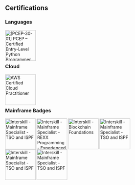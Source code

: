 ## Certifications
<div>
<h3>Languages</h3>
<a href="https://www.credly.com/earner/earned/badge/bd81cb41-6371-45b2-84e5-ea4ee62c9cb1" target="_blank"> <img align="left" src="https://images.credly.com/size/340x340/images/d8017c77-3cc0-4fdf-8e17-62e50632812e/bronze_1_small.png" alt="[PCEP-30-01] PCEP – Certified Entry-Level Python Programmer" height="100px"/></a>
</div>
<br><br><br><br><br>
<div>
<h3>Cloud</h3>
<a href="https://www.credly.com/earner/earned/badge/722748d9-fa32-48cd-a948-cac0f5fafd60" target="_blank"> <img align="left" src="https://images.credly.com/size/340x340/images/00634f82-b07f-4bbd-a6bb-53de397fc3a6/image.png" alt="AWS Certified Cloud Practitioner" height="100px"/> </a>
</div>
<br><br><br><br><br>
<div>
<h3>Mainframe Badges</h3>
<a href="https://www.credly.com/earner/earned/badge/de9c7428-fcb0-4493-ab90-0c19f12f3077" target="_blank"> <img align="left" src="https://images.credly.com/size/340x340/images/6ed66be2-3169-4d8a-b7d3-fb9a579b8393/Interskill_-_Main_Spec_-_TSO-ISPF.png" alt="Interskill - Mainframe Specialist - TSO and ISPF" height="100px"/> </a>
 <a href="https://www.credly.com/earner/earned/badge/bc9346c7-99ff-42fd-ae6b-f5e39aa5daf7" target="_blank"> <img align="left" src="https://images.credly.com/size/340x340/images/21819671-8fd2-4253-8970-a6b6945afef5/Interskill_-_Main_Spec_-_REXX_Pgrm_Exp.png" alt="Interskill - Mainframe Specialist - REXX Programming - Experienced" height="100px"/> </a>
 <a href="https://www.credly.com/earner/earned/badge/3b412219-e14d-49aa-af53-32bc3353fd12" target="_blank"> <img align="left" src="https://images.credly.com/size/340x340/images/5fcf4262-ea46-4c0a-87ab-705389c7512a/Interskill_-_Blockchain_Foundations_-_v2.png" alt="Interskill - Blockchain Foundations" height="100px"/> </a>
 <a href="https://www.credly.com/earner/earned/badge/de9c7428-fcb0-4493-ab90-0c19f12f3077" target="_blank"> <img align="left" src="https://images.credly.com/size/340x340/images/6ed66be2-3169-4d8a-b7d3-fb9a579b8393/Interskill_-_Main_Spec_-_TSO-ISPF.png" alt="Interskill - Mainframe Specialist - TSO and ISPF" height="100px"/> </a>
 <a href="https://www.credly.com/earner/earned/badge/de9c7428-fcb0-4493-ab90-0c19f12f3077" target="_blank"> <img align="left" src="https://images.credly.com/size/340x340/images/6ed66be2-3169-4d8a-b7d3-fb9a579b8393/Interskill_-_Main_Spec_-_TSO-ISPF.png" alt="Interskill - Mainframe Specialist - TSO and ISPF" height="100px"/> </a>
 <a href="https://www.credly.com/earner/earned/badge/de9c7428-fcb0-4493-ab90-0c19f12f3077" target="_blank"> <img align="left" src="https://images.credly.com/size/340x340/images/6ed66be2-3169-4d8a-b7d3-fb9a579b8393/Interskill_-_Main_Spec_-_TSO-ISPF.png" alt="Interskill - Mainframe Specialist - TSO and ISPF" height="100px"/> </a>
</div>
